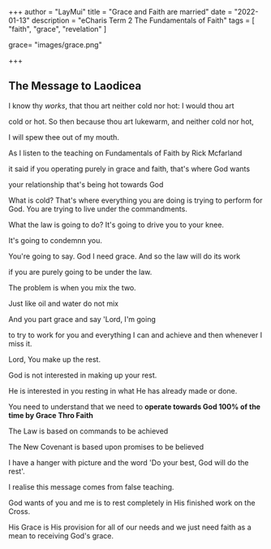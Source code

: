 +++
author = "LayMui"
title = "Grace and Faith are married"
date = "2022-01-13"
description = "eCharis Term 2 The Fundamentals of Faith"
tags = [
    "faith", "grace", "revelation"
]

grace= "images/grace.png"

+++
## The Message to Laodicea

I know thy _works_, that thou art neither cold nor hot: I would thou art

cold or hot. So then because thou art lukewarm, and neither cold nor hot,

I will spew thee out of my mouth.

As I listen to the teaching on Fundamentals of Faith by Rick Mcfarland

it said if you operating purely in grace and faith, that's where God wants

your relationship that's being hot towards God

What is cold? That's where everything you are doing is trying to perform for God.
You are trying to live under the commandments.

What the law is going to do? It's going to drive you to your knee.

It's going to condemnn you.

You're going to say. God I need grace. And so the law will do its work

if you are purely going to be under the law.

The problem is when you mix the two.

Just like oil and water do not mix

And you part grace and say 'Lord, I'm going

to try to work for you and everything I can and achieve and then whenever I miss it.

Lord, You make up the rest.

God is not interested in making up your rest.

He is interested in you resting in what He has already made or done.

You need to understand that we need to **operate towards God 100% of the time by Grace Thro Faith**

The Law is based on commands to be achieved

The New Covenant is based upon promises to be believed

I have a hanger with picture and the word 'Do your best, God will do the rest'.

I realise this message comes from false teaching.

God wants of you and me is to rest completely in His finished work on the Cross.

His Grace is His provision for all
of our needs and we just need faith as a mean to receiving God's grace.

